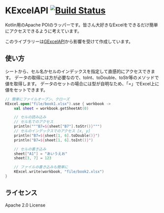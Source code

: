 # KExcelAPI [![Build Status](https://travis-ci.org/webarata/KExcelAPI.svg?branch=master)](https://travis-ci.org/webarata/KExcelAPI)

Kotlin用のApache POIのラッパーです。皆さん大好きなExcelをできるだけ簡単にアクセスできるように考えています。

このライブラリーは[GExcelAPI](https://github.com/nobeans/gexcelapi)から影響を受けて作成しています。

## 使い方

シートから、セル名かセルのインデックスを指定して直感的にアクセスできます。
データの取得には方が必要なので、toInt、toDouble、toStr等のメソッドで値を取得します。
データのセットの場合には型が自明なため、「=」でExcel上に値をセットできます。

```kotlin
// 簡単にファイルオープン、クローズ
KExcel.open("file/book1.xlsx").use { workbook ->
    val sheet = workbook.getSheetAt(0)

    // セルの読み込み
    // セル名でのアクセス
    println("""B7=${sheet["B7"].toStr()}""")
    // セルのインデックスでのアクセス [x, y]
    println("B7=${sheet[1, 6].toDouble()}")
    println("B7=${sheet[1, 6].toInt()}")

    // セルの書き込み
    sheet["A1"] = "あいうえお"
    sheet[3, 7] = 123

    // ファイルの書き込みも簡単に
    KExcel.write(workbook, "file/book2.xlsx")
}
```

## ライセンス
Apache 2.0 License


